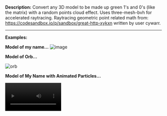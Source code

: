 <b>Description:</b> Convert any 3D model to be made up green 1's and 0's (like the matrix) with a random points cloud effect. Uses three-mesh-bvh for accelerated raytracing. Raytracing geometric point related math from: https://codesandbox.io/p/sandbox/great-http-xykxn written by user cywarr.

***
<b>Examples:</b>

<b>Model of my name...</b>
![image](https://github.com/user-attachments/assets/b5b78ba8-27f2-4431-b83b-c260d0762732) 

<b>Model of Orb...</b>

![orb](https://github.com/user-attachments/assets/6707c384-9a64-4b9f-afdc-d2e09d8bfef5)

<b>Model of My Name with Animated Particles...</b>

<video src='https://github.com/user-attachments/assets/fb9fd27b-0b33-4b49-87c3-47a64acb3dd5' width=180/>
https://github.com/user-attachments/assets/fb9fd27b-0b33-4b49-87c3-47a64acb3dd5


